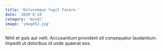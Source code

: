 ```yaml
---
title: 'Doloremque fugit facere.'
date: '2020-8-18'
category: 'mysql'
image: 'image52.jpg'
---
```


Nihil et quis aut velit.
Accusantium provident sit consequatur laudantium.
Impedit ut doloribus id unde quaerat eos.
